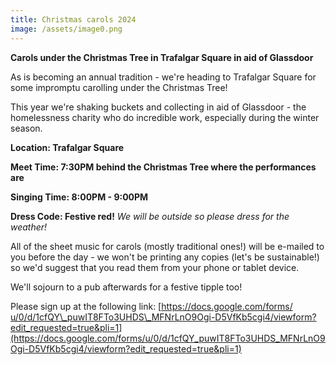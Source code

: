 ```yaml
---
title: Christmas carols 2024
image: /assets/image0.png
---
```

**Carols under the Christmas Tree in Trafalgar Square in aid of Glassdoor**



As is becoming an annual tradition - we're heading to Trafalgar Square for some impromptu carolling under the Christmas Tree! 

This year we're shaking buckets and collecting in aid of Glassdoor - the homelessness charity who do incredible work, especially during the winter season.



**Location: Trafalgar Square**

**Meet Time: 7:30PM behind the Christmas Tree where the performances are**

**Singing Time: 8:00PM - 9:00PM**

**Dress Code: Festive red!** *We will be outside so please dress for the weather!*



All of the sheet music for carols (mostly traditional ones!) will be e-mailed to you before the day - we won't be printing any copies (let's be sustainable!) so we'd suggest that you read them from your phone or tablet device.



We'll sojourn to a pub afterwards for a festive tipple too! 



Please sign up at the following link: [https://docs.google.com/forms/​u/0/d/1cfQY\_puwIT8FTo3UHDS\_​MFNrLnO9Ogi-D5VfKb5cgi4/​viewform?edit_requested=true&​pli=1](https://docs.google.com/forms/u/0/d/1cfQY_puwIT8FTo3UHDS_MFNrLnO9Ogi-D5VfKb5cgi4/viewform?edit_requested=true&pli=1)